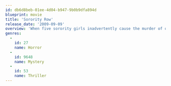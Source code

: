 ```yaml
---
id: db6d8beb-01ee-4d04-b947-9b0b9dfa894d
blueprint: movie
title: 'Sorority Row'
release_date: '2009-09-09'
overview: 'When five sorority girls inadvertently cause the murder of one of their sisters in a prank gone wrong, they agree to keep the matter to themselves and never speak of it again, so they can get on with their lives. This proves easier said than done, when after graduation a mysterious killer goes after the five of them and anyone who knows their secret.'
genres:
  -
    id: 27
    name: Horror
  -
    id: 9648
    name: Mystery
  -
    id: 53
    name: Thriller
---
```

